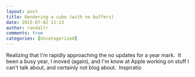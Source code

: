 ```yaml
---
layout: post
title: Rendering a cube (with no buffers)
date: 2015-07-02 11:13
author: randallr
comments: true
categories: [Uncategorized]
---
```

Realizing that I'm rapidly approaching the no updates for a year mark.  It been a busy year, I moved (again), and I'm know at Apple working on stuff I can't talk about, and certainly not blog about.  Inspiratio
